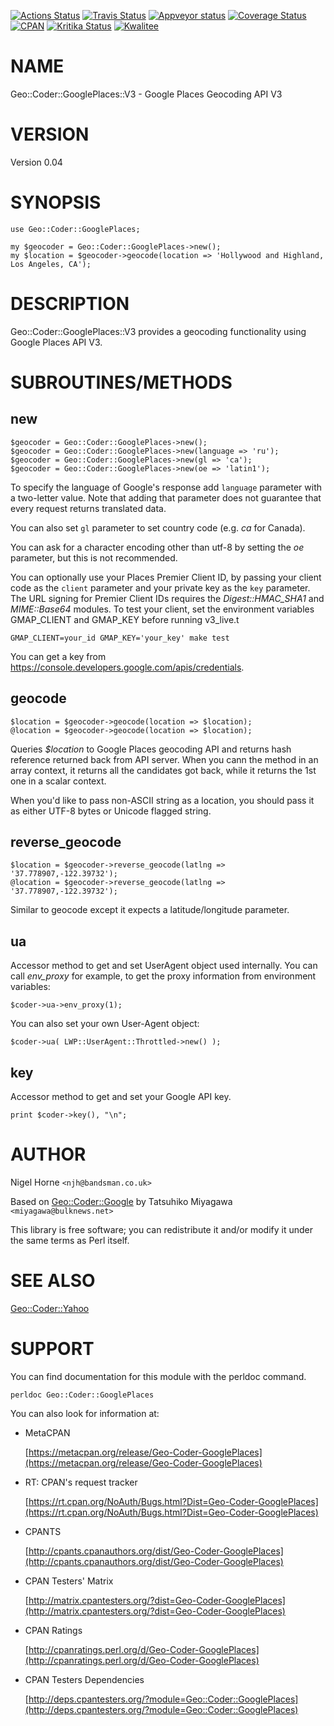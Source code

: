 [![Actions Status](https://github.com/nigelhorne/Geo-Coder-GooglePlaces/workflows/.github/workflows/all.yml/badge.svg)](https://github.com/nigelhorne/Geo-Coder-GooglePlaces/actions)
[![Travis Status](https://travis-ci.org/nigelhorne/geo-coder-googleplaces.svg?branch=master)](https://travis-ci.org/nigelhorne/geo-coder-googleplaces)
[![Appveyor status](https://ci.appveyor.com/api/projects/status/fe74iggarbf7vg17/branch/master?svg=true)](https://ci.appveyor.com/project/nigelhorne/geo-coder-googleplaces/branch/master)
[![Coverage Status](https://coveralls.io/repos/github/nigelhorne/geo-coder-googleplaces/badge.svg?branch=master)](https://coveralls.io/github/nigelhorne/geo-coder-googleplaces?branch=master)
[![CPAN](https://img.shields.io/cpan/v/Geo-Coder-GooglePlaces.svg)](http://search.cpan.org/~nhorne/Geo-Coder-GooglePlaces/)
[![Kritika Status](https://kritika.io/users/nigelhorne/repos/5894516992072296/heads/master/status.svg)](https://kritika.io/users/nigelhorne/repos/5894516992072296/heads/master/)
[![Kwalitee](https://cpants.cpanauthors.org/dist/Geo-Coder-GooglePlaces.png)](http://cpants.cpanauthors.org/dist/Geo-Coder-GooglePlaces)

# NAME

Geo::Coder::GooglePlaces::V3 - Google Places Geocoding API V3

# VERSION

Version 0.04

# SYNOPSIS

    use Geo::Coder::GooglePlaces;

    my $geocoder = Geo::Coder::GooglePlaces->new();
    my $location = $geocoder->geocode(location => 'Hollywood and Highland, Los Angeles, CA');

# DESCRIPTION

Geo::Coder::GooglePlaces::V3 provides a geocoding functionality using Google Places API V3.

# SUBROUTINES/METHODS

## new

    $geocoder = Geo::Coder::GooglePlaces->new();
    $geocoder = Geo::Coder::GooglePlaces->new(language => 'ru');
    $geocoder = Geo::Coder::GooglePlaces->new(gl => 'ca');
    $geocoder = Geo::Coder::GooglePlaces->new(oe => 'latin1');

To specify the language of Google's response add `language` parameter
with a two-letter value. Note that adding that parameter does not
guarantee that every request returns translated data.

You can also set `gl` parameter to set country code (e.g. _ca_ for Canada).

You can ask for a character encoding other than utf-8 by setting the _oe_
parameter, but this is not recommended.

You can optionally use your Places Premier Client ID, by passing your client
code as the `client` parameter and your private key as the `key` parameter.
The URL signing for Premier Client IDs requires the _Digest::HMAC\_SHA1_
and _MIME::Base64_ modules. To test your client, set the environment
variables GMAP\_CLIENT and GMAP\_KEY before running v3\_live.t

    GMAP_CLIENT=your_id GMAP_KEY='your_key' make test

You can get a key from https://console.developers.google.com/apis/credentials.

## geocode

    $location = $geocoder->geocode(location => $location);
    @location = $geocoder->geocode(location => $location);

Queries _$location_ to Google Places geocoding API and returns hash
reference returned back from API server. When you cann the method in
an array context, it returns all the candidates got back, while it
returns the 1st one in a scalar context.

When you'd like to pass non-ASCII string as a location, you should
pass it as either UTF-8 bytes or Unicode flagged string.

## reverse\_geocode

    $location = $geocoder->reverse_geocode(latlng => '37.778907,-122.39732');
    @location = $geocoder->reverse_geocode(latlng => '37.778907,-122.39732');

Similar to geocode except it expects a latitude/longitude parameter.

## ua

Accessor method to get and set UserAgent object used internally. You
can call _env\_proxy_ for example, to get the proxy information from
environment variables:

    $coder->ua->env_proxy(1);

You can also set your own User-Agent object:

    $coder->ua( LWP::UserAgent::Throttled->new() );

## key

Accessor method to get and set your Google API key.

    print $coder->key(), "\n";

# AUTHOR

Nigel Horne `<njh@bandsman.co.uk>`

Based on [Geo::Coder::Google](https://metacpan.org/pod/Geo%3A%3ACoder%3A%3AGoogle) by Tatsuhiko Miyagawa `<miyagawa@bulknews.net>`

This library is free software; you can redistribute it and/or modify
it under the same terms as Perl itself.

# SEE ALSO

[Geo::Coder::Yahoo](https://metacpan.org/pod/Geo%3A%3ACoder%3A%3AYahoo)

# SUPPORT

You can find documentation for this module with the perldoc command.

    perldoc Geo::Coder::GooglePlaces

You can also look for information at:

- MetaCPAN

    [https://metacpan.org/release/Geo-Coder-GooglePlaces](https://metacpan.org/release/Geo-Coder-GooglePlaces)

- RT: CPAN's request tracker

    [https://rt.cpan.org/NoAuth/Bugs.html?Dist=Geo-Coder-GooglePlaces](https://rt.cpan.org/NoAuth/Bugs.html?Dist=Geo-Coder-GooglePlaces)

- CPANTS

    [http://cpants.cpanauthors.org/dist/Geo-Coder-GooglePlaces](http://cpants.cpanauthors.org/dist/Geo-Coder-GooglePlaces)

- CPAN Testers' Matrix

    [http://matrix.cpantesters.org/?dist=Geo-Coder-GooglePlaces](http://matrix.cpantesters.org/?dist=Geo-Coder-GooglePlaces)

- CPAN Ratings

    [http://cpanratings.perl.org/d/Geo-Coder-GooglePlaces](http://cpanratings.perl.org/d/Geo-Coder-GooglePlaces)

- CPAN Testers Dependencies

    [http://deps.cpantesters.org/?module=Geo::Coder::GooglePlaces](http://deps.cpantesters.org/?module=Geo::Coder::GooglePlaces)
